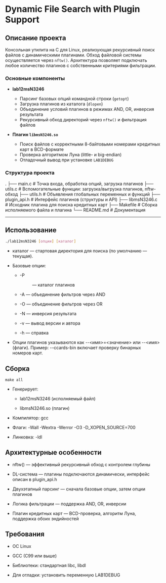 # Dynamic File Search with Plugin Support

## Описание проекта

Консольная утилита на C для Linux, реализующая рекурсивный поиск файлов с динамическими плагинами. Обход файловой системы осуществляется через `nftw()`. Архитектура позволяет подключать любое количество плагинов с собственными критериями фильтрации.

### Основные компоненты

- **lab12msN3246**  
  - Парсинг базовых опций командной строки (`getopt`)  
  - Загрузка плагинов из каталога (`dlopen`)  
  - Объединение условий плагинов в режимах AND, OR, инверсия результата  
  - Рекурсивный обход директорий через `nftw()` и фильтрация файлов

- **Плагин `libmsN3246.so`**  
  - Поиск файлов с корректными 8-байтовыми номерами кредитных карт в BCD-формате  
  - Проверка алгоритмом Луна (little- и big-endian)  
  - Отладочный вывод при установке `LAB1DEBUG`

### Структура проекта

.
├── main.c # Точка входа, обработка опций, загрузка плагинов
├── utils.c # Вспомогательные функции: загрузка/выгрузка плагинов, nftw-обход
├── utils.h # Объявления глобальных переменных и функций
├── plugin_api.h # Интерфейс плагинов (структуры и API)
├── libmsN3246.c # Исходник плагина для поиска кредитных карт
├── Makefile # Сборка исполняемого файла и плагина
└── README.md # Документация

---

## Использование

```bash
./lab12msN3246 [опции] [каталог]
```
- каталог — стартовая директория для поиска (по умолчанию — текущая).

- Базовые опции:

  - -P <dir> — каталог плагинов

  - -A — объединение фильтров через AND

  - -O — объединение фильтров через OR

  - -N — инверсия результата

  - -v — вывод версии и автора

  - -h — справка

- Опции плагинов указываются как --<имя>=<значение> или --<имя> (флаги).
Пример: --ccards-bin включает проверку бинарных номеров карт.

## Сборка
```
make all
```

- Генерирует:

  - lab12msN3246 (исполняемый файл)

  - libmsN3246.so (плагин)

- Компилятор: gcc

- Флаги: -Wall -Wextra -Werror -O3 -D_XOPEN_SOURCE=700

- Линковка: -ldl

## Архитектурные особенности
- nftw() — эффективный рекурсивный обход с контролем глубины

- DL-система — плагины подключаются динамически, интерфейс описан в plugin_api.h

- Двухэтапный парсинг — сначала базовые опции, затем опции плагинов

- Логика фильтрации — поддержка AND, OR, инверсии

- Плагин кредитных карт — BCD-проверка, алгоритм Луна, поддержка обоих эндийностей

## Требования
- ОС Linux

- GCC (C99 или выше)

- Библиотеки: стандартная libc, libdl

- Для отладки: установить переменную LAB1DEBUG